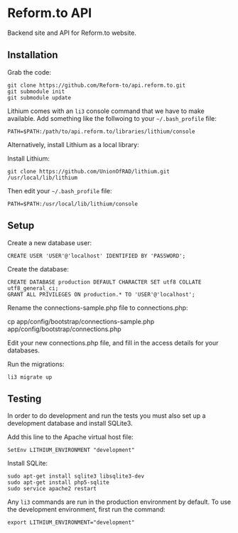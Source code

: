 # Reform.to API

Backend site and API for Reform.to website.

## Installation

Grab the code:

    git clone https://github.com/Reform-to/api.reform.to.git
    git submodule init
    git submodule update

Lithium comes with an `li3` console command that we have to make available. Add
something like the follwoing to your `~/.bash_profile` file:

    PATH=$PATH:/path/to/api.reform.to/libraries/lithium/console

Alternatively, install Lithium as a local library:

Install Lithium:

    git clone https://github.com/UnionOfRAD/lithium.git /usr/local/lib/lithium

Then edit your `~/.bash_profile` file:

    PATH=$PATH:/usr/local/lib/lithium/console

## Setup

Create a new database user:

    CREATE USER 'USER'@'localhost' IDENTIFIED BY 'PASSWORD';

Create the database:

    CREATE DATABASE production DEFAULT CHARACTER SET utf8 COLLATE utf8_general_ci;
    GRANT ALL PRIVILEGES ON production.* TO 'USER'@'localhost';

Rename the connections-sample.php file to connections.php:

  cp app/config/bootstrap/connections-sample.php app/config/bootstrap/connections.php

Edit your new connections.php file, and fill in the access details for your databases.

Run the migrations:

    li3 migrate up

## Testing

In order to do development and run the tests you must also set up a development
database and install SQLite3.

Add this line to the Apache virtual host file:

    SetEnv LITHIUM_ENVIRONMENT "development"

Install SQLite:

    sudo apt-get install sqlite3 libsqlite3-dev
    sudo apt-get install php5-sqlite
    sudo service apache2 restart

Any `li3` commands are run in the production environment by default. To use the
development environment, first run the command:

    export LITHIUM_ENVIRONMENT="development"
